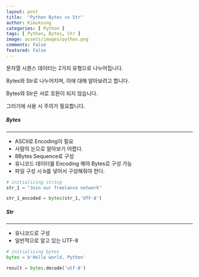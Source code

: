 ```yaml
---
layout: post
title:  "Python Bytes vs Str"
author: Kimuksung
categories: [ Python ]
tags: [ Python, Bytes, Str ]
image: assets/images/python.png
comments: False
featured: False
---
```


문자열 시퀀스 데이터는 2가지 유형으로 나누어집니다.

Bytes와 Str로 나누어지며, 이에 대해 알아보려고 합니다.

Bytes와 Str은 서로 호환이 되지 않습니다.

그러기에 사용 시 주의가 필요합니다.

##### Bytes
---
- ASCII로 Encoding이 필요
- 사람의 눈으로 알아보기 어렵다.
- 8Bytes Sequence로 구성
- 유니코드 데이터를 Encoding 해야 Bytes로 구성 가능
- 파일 구성 시 b를 넣어서 구성해줘야 한다.

```python
# initializing string 
str_1 = "Join our freelance network"

str_1_encoded = bytes(str_1,'UTF-8')
```

##### Str
---
- 유니코드로 구성
- 일반적으로 알고 있는 UTF-8

```python
# initializing bytes
bytes = b'Hello world, Python'

result = bytes.decode('utf-8')
```